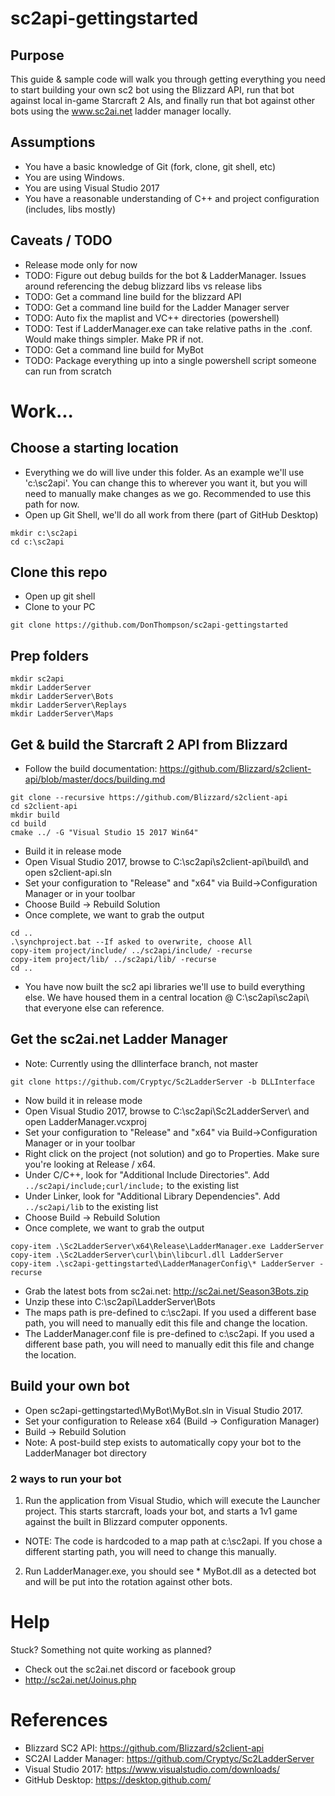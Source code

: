 # sc2api-gettingstarted

## Purpose
This guide & sample code will walk you through getting everything you need to start building your own sc2 bot using the Blizzard API, run that bot against local in-game Starcraft 2 AIs, and finally run that bot against other bots using the www.sc2ai.net ladder manager locally.

## Assumptions
* You have a basic knowledge of Git (fork, clone, git shell, etc)
* You are using Windows.
* You are using Visual Studio 2017
* You have a reasonable understanding of C++ and project configuration (includes, libs mostly)

## Caveats / TODO
* Release mode only for now
* TODO:  Figure out debug builds for the bot & LadderManager.  Issues around referencing the debug blizzard libs vs release libs
* TODO:  Get a command line build for the blizzard API
* TODO:  Get a command line build for the Ladder Manager server
* TODO:  Auto fix the maplist and VC++ directories (powershell)
* TODO:  Test if LadderManager.exe can take relative paths in the .conf.  Would make things simpler.  Make PR if not.
* TODO:  Get a command line build for MyBot
* TODO:  Package everything up into a single powershell script someone can run from scratch

# Work...

## Choose a starting location
* Everything we do will live under this folder.  As an example we'll use 'c:\sc2api\'.  You can change this to wherever you want it, but you will need to manually make changes as we go.  Recommended to use this path for now.
* Open up Git Shell, we'll do all work from there (part of GitHub Desktop)
```
mkdir c:\sc2api
cd c:\sc2api
```

## Clone this repo
* Open up git shell
* Clone to your PC
```
git clone https://github.com/DonThompson/sc2api-gettingstarted
```

## Prep folders
```
mkdir sc2api
mkdir LadderServer
mkdir LadderServer\Bots
mkdir LadderServer\Replays
mkdir LadderServer\Maps
```

## Get & build the Starcraft 2 API from Blizzard
* Follow the build documentation:  https://github.com/Blizzard/s2client-api/blob/master/docs/building.md
```
git clone --recursive https://github.com/Blizzard/s2client-api
cd s2client-api
mkdir build
cd build
cmake ../ -G "Visual Studio 15 2017 Win64"
```
* Build it in release mode
* Open Visual Studio 2017, browse to C:\sc2api\s2client-api\build\ and open s2client-api.sln
* Set your configuration to "Release" and "x64" via Build->Configuration Manager or in your toolbar
* Choose Build -> Rebuild Solution
* Once complete, we want to grab the output
```
cd ..
.\synchproject.bat --If asked to overwrite, choose All
copy-item project/include/ ../sc2api/include/ -recurse
copy-item project/lib/ ../sc2api/lib/ -recurse
cd ..
```

* You have now built the sc2 api libraries we'll use to build everything else.  We have housed them in a central location @ C:\sc2api\sc2api\ that everyone else can reference.

## Get the sc2ai.net Ladder Manager
* Note:  Currently using the dllinterface branch, not master
```
git clone https://github.com/Cryptyc/Sc2LadderServer -b DLLInterface
```
* Now build it in release mode
* Open Visual Studio 2017, browse to C:\sc2api\Sc2LadderServer\ and open LadderManager.vcxproj
* Set your configuration to "Release" and "x64" via Build->Configuration Manager or in your toolbar
* Right click on the project (not solution) and go to Properties.  Make sure you're looking at Release / x64.
* Under C/C++, look for "Additional Include Directories".  Add `../sc2api/include;curl/include;` to the existing list
* Under Linker, look for "Additional Library Dependencies".  Add `../sc2api/lib` to the existing list
* Choose Build -> Rebuild Solution
* Once complete, we want to grab the output
```
copy-item .\Sc2LadderServer\x64\Release\LadderManager.exe LadderServer
copy-item .\Sc2LadderServer\curl\bin\libcurl.dll LadderServer
copy-item .\sc2api-gettingstarted\LadderManagerConfig\* LadderServer -recurse
```
* Grab the latest bots from sc2ai.net:   http://sc2ai.net/Season3Bots.zip
* Unzip these into C:\sc2api\LadderServer\Bots
* The maps path is pre-defined to c:\sc2api\.  If you used a different base path, you will need to manually edit this file and change the location.
* The LadderManager.conf file is pre-defined to c:\sc2api\.  If you used a different base path, you will need to manually edit this file and change the location.


## Build your own bot
* Open sc2api-gettingstarted\MyBot\MyBot.sln in Visual Studio 2017.
* Set your configuration to Release x64 (Build -> Configuration Manager)
* Build -> Rebuild Solution
* Note:  A post-build step exists to automatically copy your bot to the LadderManager bot directory

### 2 ways to run your bot
1. Run the application from Visual Studio, which will execute the Launcher project.  This starts starcraft, loads your bot, and starts a 1v1 game against the built in Blizzard computer opponents.
  * NOTE:  The code is hardcoded to a map path at c:\sc2api\.  If you chose a different starting path, you will need to change this manually.
2. Run LadderManager.exe, you should see * MyBot.dll as a detected bot and will be put into the rotation against other bots.



# Help
Stuck?  Something not quite working as planned?
* Check out the sc2ai.net discord or facebook group
* http://sc2ai.net/Joinus.php

# References
* Blizzard SC2 API:  https://github.com/Blizzard/s2client-api
* SC2AI Ladder Manager:  https://github.com/Cryptyc/Sc2LadderServer
* Visual Studio 2017:  https://www.visualstudio.com/downloads/
* GitHub Desktop:  https://desktop.github.com/
